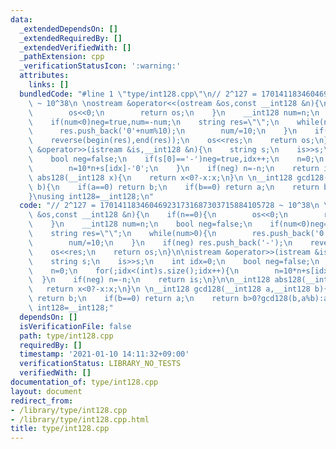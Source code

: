 ```yaml
---
data:
  _extendedDependsOn: []
  _extendedRequiredBy: []
  _extendedVerifiedWith: []
  _pathExtension: cpp
  _verificationStatusIcon: ':warning:'
  attributes:
    links: []
  bundledCode: "#line 1 \"type/int128.cpp\"\n// 2^127 = 170141183460469231731687303715884105728\
    \ ~ 10^38\n \nostream &operator<<(ostream &os,const __int128 &n){\n    if(n==0){\n\
    \        os<<0;\n        return os;\n    }\n    __int128 num=n;\n    bool neg=false;\n\
    \    if(num<0)neg=true,num=-num;\n    string res=\"\";\n    while(num>0){\n  \
    \      res.push_back('0'+num%10);\n        num/=10;\n    }\n    if(neg) res.push_back('-');\n\
    \    reverse(begin(res),end(res));\n    os<<res;\n    return os;\n}\n\nistream\
    \ &operator>>(istream &is,__int128 &n){\n    string s;\n    is>>s;\n    int idx=0;\n\
    \    bool neg=false;\n    if(s[0]=='-')neg=true,idx++;\n    n=0;\n    for(;idx<(int)s.size();idx++){\n\
    \        n=10*n+s[idx]-'0';\n    }\n    if(neg) n=-n;\n    return is;\n}\n\n__int128\
    \ abs128(__int128 x){\n    return x<0?-x:x;\n}\n \n__int128 gcd128(__int128 a,__int128\
    \ b){\n    if(a==0) return b;\n    if(b==0) return a;\n    return b>0?gcd128(b,a%b):a;\n\
    }\nusing int128=__int128;\n"
  code: "// 2^127 = 170141183460469231731687303715884105728 ~ 10^38\n \nostream &operator<<(ostream\
    \ &os,const __int128 &n){\n    if(n==0){\n        os<<0;\n        return os;\n\
    \    }\n    __int128 num=n;\n    bool neg=false;\n    if(num<0)neg=true,num=-num;\n\
    \    string res=\"\";\n    while(num>0){\n        res.push_back('0'+num%10);\n\
    \        num/=10;\n    }\n    if(neg) res.push_back('-');\n    reverse(begin(res),end(res));\n\
    \    os<<res;\n    return os;\n}\n\nistream &operator>>(istream &is,__int128 &n){\n\
    \    string s;\n    is>>s;\n    int idx=0;\n    bool neg=false;\n    if(s[0]=='-')neg=true,idx++;\n\
    \    n=0;\n    for(;idx<(int)s.size();idx++){\n        n=10*n+s[idx]-'0';\n  \
    \  }\n    if(neg) n=-n;\n    return is;\n}\n\n__int128 abs128(__int128 x){\n \
    \   return x<0?-x:x;\n}\n \n__int128 gcd128(__int128 a,__int128 b){\n    if(a==0)\
    \ return b;\n    if(b==0) return a;\n    return b>0?gcd128(b,a%b):a;\n}\nusing\
    \ int128=__int128;"
  dependsOn: []
  isVerificationFile: false
  path: type/int128.cpp
  requiredBy: []
  timestamp: '2021-01-10 14:11:32+09:00'
  verificationStatus: LIBRARY_NO_TESTS
  verifiedWith: []
documentation_of: type/int128.cpp
layout: document
redirect_from:
- /library/type/int128.cpp
- /library/type/int128.cpp.html
title: type/int128.cpp
---
```

